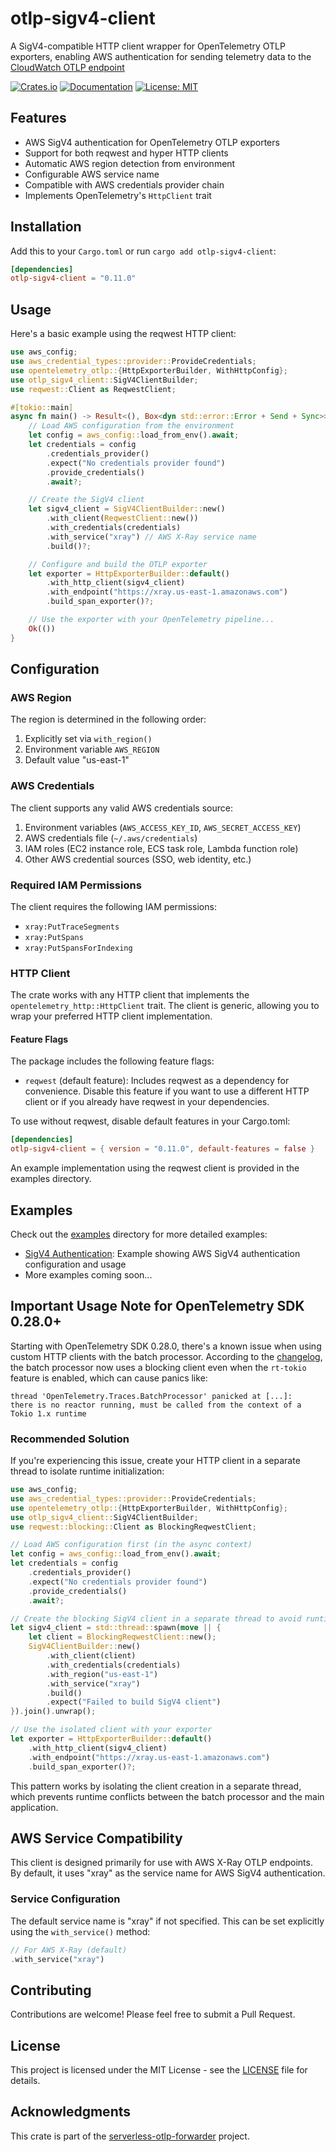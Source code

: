 # otlp-sigv4-client

A SigV4-compatible HTTP client wrapper for OpenTelemetry OTLP exporters, enabling AWS authentication for sending telemetry data to the [CloudWatch OTLP endpoint](https://docs.aws.amazon.com/AmazonCloudWatch/latest/monitoring/CloudWatch-OTLPEndpoint.html)

[![Crates.io](https://img.shields.io/crates/v/otlp-sigv4-client.svg)](https://crates.io/crates/otlp-sigv4-client)
[![Documentation](https://docs.rs/otlp-sigv4-client/badge.svg)](https://docs.rs/otlp-sigv4-client)
[![License: MIT](https://img.shields.io/badge/License-MIT-yellow.svg)](https://opensource.org/licenses/MIT)

## Features

- AWS SigV4 authentication for OpenTelemetry OTLP exporters
- Support for both reqwest and hyper HTTP clients
- Automatic AWS region detection from environment
- Configurable AWS service name
- Compatible with AWS credentials provider chain
- Implements OpenTelemetry's `HttpClient` trait

## Installation

Add this to your `Cargo.toml` or run `cargo add otlp-sigv4-client`:

```toml
[dependencies]
otlp-sigv4-client = "0.11.0"
```

## Usage

Here's a basic example using the reqwest HTTP client:

```rust
use aws_config;
use aws_credential_types::provider::ProvideCredentials;
use opentelemetry_otlp::{HttpExporterBuilder, WithHttpConfig};
use otlp_sigv4_client::SigV4ClientBuilder;
use reqwest::Client as ReqwestClient;

#[tokio::main]
async fn main() -> Result<(), Box<dyn std::error::Error + Send + Sync>> {
    // Load AWS configuration from the environment
    let config = aws_config::load_from_env().await;
    let credentials = config
        .credentials_provider()
        .expect("No credentials provider found")
        .provide_credentials()
        .await?;

    // Create the SigV4 client
    let sigv4_client = SigV4ClientBuilder::new()
        .with_client(ReqwestClient::new())
        .with_credentials(credentials)
        .with_service("xray") // AWS X-Ray service name
        .build()?;

    // Configure and build the OTLP exporter
    let exporter = HttpExporterBuilder::default()
        .with_http_client(sigv4_client)
        .with_endpoint("https://xray.us-east-1.amazonaws.com")
        .build_span_exporter()?;

    // Use the exporter with your OpenTelemetry pipeline...
    Ok(())
}
```

## Configuration

### AWS Region

The region is determined in the following order:
1. Explicitly set via `with_region()`
2. Environment variable `AWS_REGION`
3. Default value "us-east-1"

### AWS Credentials

The client supports any valid AWS credentials source:
1. Environment variables (`AWS_ACCESS_KEY_ID`, `AWS_SECRET_ACCESS_KEY`)
2. AWS credentials file (`~/.aws/credentials`)
3. IAM roles (EC2 instance role, ECS task role, Lambda function role)
4. Other AWS credential sources (SSO, web identity, etc.)

### Required IAM Permissions

The client requires the following IAM permissions:
- `xray:PutTraceSegments`
- `xray:PutSpans`
- `xray:PutSpansForIndexing`

### HTTP Client

The crate works with any HTTP client that implements the `opentelemetry_http::HttpClient` trait. The client is generic, allowing you to wrap your preferred HTTP client implementation.

#### Feature Flags

The package includes the following feature flags:

- `reqwest` (default feature): Includes reqwest as a dependency for convenience. Disable this feature if you want to use a different HTTP client or if you already have reqwest in your dependencies.

To use without reqwest, disable default features in your Cargo.toml:

```toml
[dependencies]
otlp-sigv4-client = { version = "0.11.0", default-features = false }
```

An example implementation using the reqwest client is provided in the examples directory.

## Examples

Check out the [examples](examples/) directory for more detailed examples:
- [SigV4 Authentication](examples/sigv4_auth/): Example showing AWS SigV4 authentication configuration and usage
- More examples coming soon...

## Important Usage Note for OpenTelemetry SDK 0.28.0+

Starting with OpenTelemetry SDK 0.28.0, there's a known issue when using custom HTTP clients with the batch processor. According to the [changelog](https://github.com/open-telemetry/opentelemetry-rust/blob/opentelemetry_sdk-0.28.0/opentelemetry-sdk/CHANGELOG.md), the batch processor now uses a blocking client even when the `rt-tokio` feature is enabled, which can cause panics like:

```
thread 'OpenTelemetry.Traces.BatchProcessor' panicked at [...]:
there is no reactor running, must be called from the context of a Tokio 1.x runtime
```

### Recommended Solution

If you're experiencing this issue, create your HTTP client in a separate thread to isolate runtime initialization:

```rust
use aws_config;
use aws_credential_types::provider::ProvideCredentials;
use opentelemetry_otlp::{HttpExporterBuilder, WithHttpConfig};
use otlp_sigv4_client::SigV4ClientBuilder;
use reqwest::blocking::Client as BlockingReqwestClient;

// Load AWS configuration first (in the async context)
let config = aws_config::load_from_env().await;
let credentials = config
    .credentials_provider()
    .expect("No credentials provider found")
    .provide_credentials()
    .await?;

// Create the blocking SigV4 client in a separate thread to avoid runtime conflicts
let sigv4_client = std::thread::spawn(move || {
    let client = BlockingReqwestClient::new();
    SigV4ClientBuilder::new()
        .with_client(client)
        .with_credentials(credentials)
        .with_region("us-east-1")
        .with_service("xray")
        .build()
        .expect("Failed to build SigV4 client")
}).join().unwrap();

// Use the isolated client with your exporter
let exporter = HttpExporterBuilder::default()
    .with_http_client(sigv4_client)
    .with_endpoint("https://xray.us-east-1.amazonaws.com")
    .build_span_exporter()?;
```

This pattern works by isolating the client creation in a separate thread, which prevents runtime conflicts between the batch processor and the main application.

## AWS Service Compatibility

This client is designed primarily for use with AWS X-Ray OTLP endpoints. By default, it uses "xray" as the service name for AWS SigV4 authentication.

### Service Configuration

The default service name is "xray" if not specified. This can be set explicitly using the `with_service()` method:

```rust
// For AWS X-Ray (default)
.with_service("xray")
```

## Contributing

Contributions are welcome! Please feel free to submit a Pull Request.

## License

This project is licensed under the MIT License - see the [LICENSE](LICENSE) file for details.

## Acknowledgments

This crate is part of the [serverless-otlp-forwarder](https://github.com/dev7a/serverless-otlp-forwarder) project. 